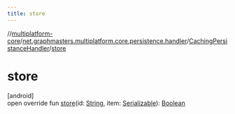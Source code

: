 ```yaml
---
title: store
---
```

//[multiplatform-core](../../../index.html)/[net.graphmasters.multiplatform.core.persistence.handler](../index.html)/[CachingPersistanceHandler](index.html)/[store](store.html)



# store



[android]\
open override fun [store](store.html)(id: [String](https://kotlinlang.org/api/latest/jvm/stdlib/kotlin/-string/index.html), item: [Serializable](https://developer.android.com/reference/kotlin/java/io/Serializable.html)): [Boolean](https://kotlinlang.org/api/latest/jvm/stdlib/kotlin/-boolean/index.html)




